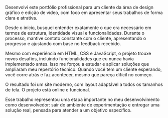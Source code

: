Desenvolvi este portfólio profissional para um cliente da área de design gráfico e edição de vídeo, com foco em apresentar seus trabalhos de forma clara e atrativa.

Desde o início, busquei entender exatamente o que era necessário em termos de estrutura, identidade visual e funcionalidades. Durante o processo, mantive contato constante com o cliente, apresentando o progresso e ajustando com base no feedback recebido.

Mesmo com experiência em HTML, CSS e JavaScript, o projeto trouxe novos desafios, incluindo funcionalidades que eu nunca havia implementado antes. Isso me forçou a estudar e aplicar soluções que ampliaram meu repertório técnico. Quando você tem um cliente esperando, você corre atrás e faz acontecer, mesmo que pareça difícil no começo.

O resultado foi um site moderno, com layout adaptável a todos os tamanhos de tela. O projeto está online e funcional.

Esse trabalho representou uma etapa importante no meu desenvolvimento como desenvolvedor: sair do ambiente de experimentação e entregar uma solução real, pensada para atender a um objetivo específico.
